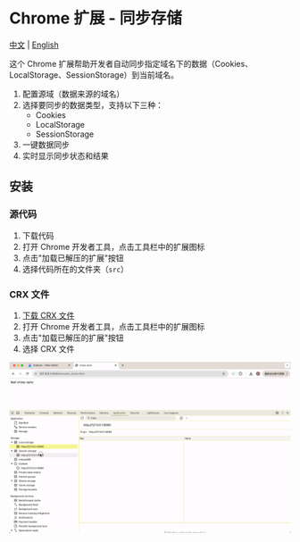 # Chrome 扩展 - 同步存储

[中文](README.md) | [English](README_en.md)

这个 Chrome 扩展帮助开发者自动同步指定域名下的数据（Cookies、LocalStorage、SessionStorage）到当前域名。

1. 配置源域（数据来源的域名）
2. 选择要同步的数据类型，支持以下三种：
   - Cookies
   - LocalStorage 
   - SessionStorage
3. 一键数据同步
4. 实时显示同步状态和结果

## 安装

### 源代码

1. 下载代码
2. 打开 Chrome 开发者工具，点击工具栏中的扩展图标
3. 点击"加载已解压的扩展"按钮
4. 选择代码所在的文件夹（`src`）

### CRX 文件

1. [下载 CRX 文件](CRX_PLACEHOLDER_URL)
2. 打开 Chrome 开发者工具，点击工具栏中的扩展图标
3. 点击"加载已解压的扩展"按钮
4. 选择 CRX 文件

![](./demo.gif)